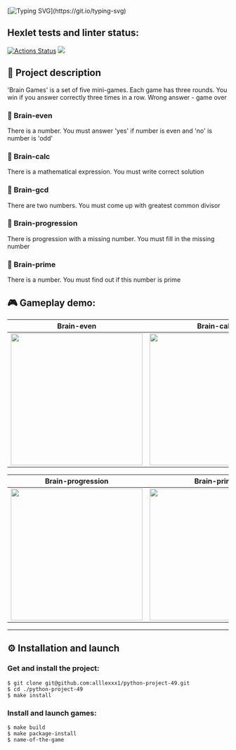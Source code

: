 [![Typing SVG](https://readme-typing-svg.demolab.com?font=Fira+Code&weight=700&size=25&pause=500&color=1924D4&multiline=true&width=435&height=70&lines=Hello%2C+World!;Welcome+to+the+Brain+Games!)](https://git.io/typing-svg)

## Hexlet tests and linter status:

[![Actions Status](https://github.com/alllexxx1/python-project-49/workflows/hexlet-check/badge.svg)](https://github.com/alllexxx1/python-project-49/actions)
<a href="https://codeclimate.com/github/alllexxx1/python-project-49/maintainability"><img src="https://api.codeclimate.com/v1/badges/fa33867e39452019b806/maintainability" /></a>


## 📎 Project description

'Brain Games' is a set of five mini-games. Each game has three rounds. You win if you answer correctly three times in a row. Wrong answer - game over

### 📌 Brain-even

There is a number. You must answer 'yes' if number is even and 'no' is number is 'odd'

### 📌 Brain-calc

There is a mathematical expression. You must write correct solution

### 📌 Brain-gcd

There are two numbers. You must come up with greatest common divisor

### 📌 Brain-progression

There is progression with a missing number. You must fill in the missing number

### 📌 Brain-prime

There is a number. You must find out if this number is prime

## 🎮 Gameplay demo:

|                                                          Brain-even                                                            |                                                               Brain-calc                                                               |                                                                      Brain-gcd                                                         |
| :----------------------------------------------------------------------------------------------------------------------------: | :------------------------------------------------------------------------------------------------------------------------------------: | :------------------------------------------------------------------------------------------------------------------------------------: |
| <a href="https://asciinema.org/a/wOLdMdBNilUmFj1zIsaGzMQzM" target="_blank"><img src="https://asciinema.org/a/wOLdMdBNilUmFj1zIsaGzMQzM.svg" width="300" height="300" /></a> | <a href="https://asciinema.org/a/f0awVpP6LOkH9NFWAOW2OICYZ" target="_blank"><img src="https://asciinema.org/a/f0awVpP6LOkH9NFWAOW2OICYZ.svg" width="300" height="300" /></a> | <a href="https://asciinema.org/a/569444" target="_blank"><img src="https://asciinema.org/a/569444.svg" width="300" height="300" /></a> |

|                                                         Brain-progression                                                       |                                                                    Brain-prime                                                          |
| :-----------------------------------------------------------------------------------------------------------------------------: | :------------------------------------------------------------------------------------------------------------------------------------: |
| <a href="https://asciinema.org/a/570306" target="_blank"><img src="https://asciinema.org/a/570306.svg" width="300" height="300" /></a> | <a href="https://asciinema.org/a/570333" target="_blank"><img src="https://asciinema.org/a/570333.svg" width="300" height="300" /></a> |

---

## ⚙ Installation and launch

### Get and install the project:

```
$ git clone git@github.com:alllexxx1/python-project-49.git
$ cd ./python-project-49
$ make install
```

### Install and launch games:

```
$ make build
$ make package-install
$ name-of-the-game
```

